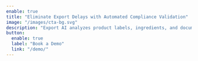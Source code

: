 ```yaml
---
enable: true
title: "Eliminate Export Delays with Automated Compliance Validation"
image: "/images/cta-bg.svg"
description: "Export AI analyzes product labels, ingredients, and documentation against multiple regulatory standards in minutes. Receive detailed compliance reports, visual annotations, and precise corrective actions before your products reach customs."
button:
  enable: true
  label: "Book a Demo"
  link: "/demo/"
---
```

